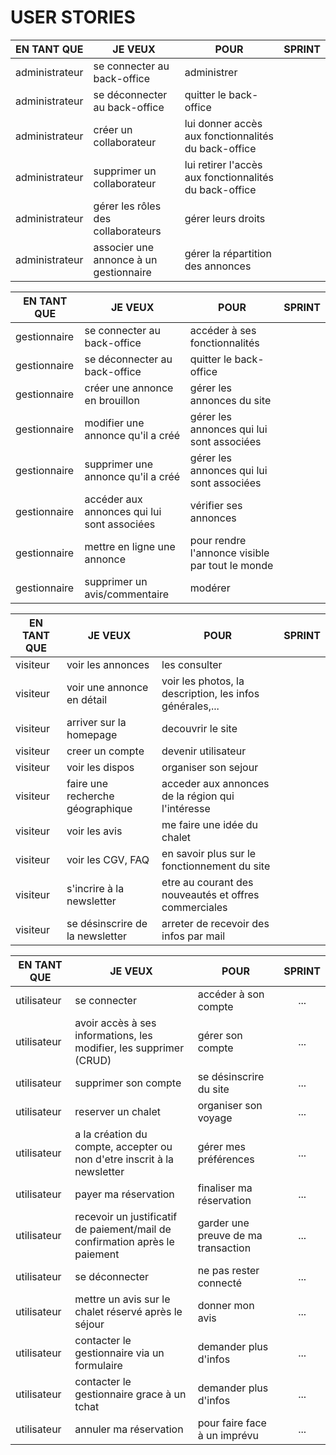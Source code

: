 # USER STORIES

| EN TANT QUE | JE VEUX | POUR | SPRINT |
| --- | --- | --- | :---: |
| administrateur | se connecter au back-office | administrer |     |
| administrateur | se déconnecter au back-office | quitter le back-office |     |
| administrateur | créer un collaborateur | lui donner accès aux fonctionnalités du back-office |     |
| administrateur | supprimer un collaborateur | lui retirer l'accès aux fonctionnalités du back-office |     |
| administrateur | gérer les rôles des collaborateurs | gérer leurs droits |     |
| administrateur | associer une annonce à un gestionnaire | gérer la répartition des annonces |     |

| EN TANT QUE | JE VEUX | POUR | SPRINT |
| --- | --- | --- | :---: |
| gestionnaire | se connecter au back-office | accéder à ses fonctionnalités |     |
| gestionnaire | se déconnecter au back-office | quitter le back-office |     |
| gestionnaire | créer une annonce en brouillon | gérer les annonces du site |     |
| gestionnaire | modifier une annonce qu'il a créé | gérer les annonces qui lui sont associées |     |
| gestionnaire | supprimer une annonce qu'il a créé | gérer les annonces qui lui sont associées |     |
| gestionnaire | accéder aux annonces qui lui sont associées | vérifier ses annonces |     |
| gestionnaire | mettre en ligne une annonce | pour rendre l'annonce visible par tout le monde |     |
| gestionnaire | supprimer un avis/commentaire | modérer |     |

| EN TANT QUE | JE VEUX | POUR | SPRINT |
| --- | --- | --- | :---: |
| visiteur | voir les annonces | les consulter  |     |
| visiteur | voir une annonce en détail | voir les photos, la description, les infos générales,... |     |
| visiteur | arriver sur la homepage | decouvrir le site |     |
| visiteur | creer un compte | devenir utilisateur |     |
| visiteur | voir les dispos | organiser son sejour |     |
| visiteur | faire une recherche géographique | acceder aux annonces de la région qui l'intéresse |     |
| visiteur | voir les avis | me faire une idée du chalet |     |
| visiteur | voir les CGV, FAQ | en savoir plus sur le fonctionnement du site |     |
| visiteur | s'incrire à la newsletter | etre au courant des nouveautés et offres commerciales |     |
| visiteur | se désinscrire de la newsletter |arreter de recevoir des infos par mail|     |

| EN TANT QUE | JE VEUX | POUR | SPRINT |
| --- | --- | --- | :---: |
| utilisateur|se connecter|accéder à son compte|...|
| utilisateur|avoir accès à ses informations, les modifier, les supprimer (CRUD)|gérer son compte|...|
| utilisateur|supprimer son compte|se désinscrire du site|...|
| utilisateur|reserver un chalet|organiser son voyage|...|
| utilisateur|a la création du compte, accepter ou non d'etre inscrit à la newsletter|gérer mes préférences|...|
| utilisateur|payer ma réservation|finaliser ma réservation|...|
| utilisateur|recevoir un justificatif de paiement/mail de confirmation après le paiement|garder une preuve de ma transaction|...|
| utilisateur|se déconnecter|ne pas rester connecté|...|
| utilisateur|mettre un avis sur le chalet réservé après le séjour|donner mon avis|...|
| utilisateur|contacter le gestionnaire via un formulaire | demander plus d'infos |...|
| utilisateur|contacter le gestionnaire grace à un tchat | demander plus d'infos |...|
| utilisateur|annuler ma réservation | pour faire face à un imprévu |...|
